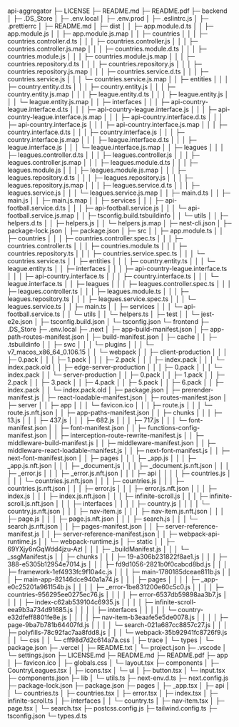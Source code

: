 

```
```
api-aggregator
├─ LICENSE
├─ README.md
├─ README.pdf
├─ backend
│  ├─ .DS_Store
│  ├─ .env.local
│  ├─ .env.prod
│  ├─ .eslintrc.js
│  ├─ .prettierrc
│  ├─ README.md
│  ├─ dist
│  │  ├─ app.module.d.ts
│  │  ├─ app.module.js
│  │  ├─ app.module.js.map
│  │  ├─ countries
│  │  │  ├─ countries.controller.d.ts
│  │  │  ├─ countries.controller.js
│  │  │  ├─ countries.controller.js.map
│  │  │  ├─ countries.module.d.ts
│  │  │  ├─ countries.module.js
│  │  │  ├─ countries.module.js.map
│  │  │  ├─ countries.repository.d.ts
│  │  │  ├─ countries.repository.js
│  │  │  ├─ countries.repository.js.map
│  │  │  ├─ countries.service.d.ts
│  │  │  ├─ countries.service.js
│  │  │  └─ countries.service.js.map
│  │  ├─ entities
│  │  │  ├─ country.entity.d.ts
│  │  │  ├─ country.entity.js
│  │  │  ├─ country.entity.js.map
│  │  │  ├─ league.entity.d.ts
│  │  │  ├─ league.entity.js
│  │  │  └─ league.entity.js.map
│  │  ├─ interfaces
│  │  │  ├─ api-country-league.interface.d.ts
│  │  │  ├─ api-country-league.interface.js
│  │  │  ├─ api-country-league.interface.js.map
│  │  │  ├─ api-country.interface.d.ts
│  │  │  ├─ api-country.interface.js
│  │  │  ├─ api-country.interface.js.map
│  │  │  ├─ country.interface.d.ts
│  │  │  ├─ country.interface.js
│  │  │  ├─ country.interface.js.map
│  │  │  ├─ league.interface.d.ts
│  │  │  ├─ league.interface.js
│  │  │  └─ league.interface.js.map
│  │  ├─ leagues
│  │  │  ├─ leagues.controller.d.ts
│  │  │  ├─ leagues.controller.js
│  │  │  ├─ leagues.controller.js.map
│  │  │  ├─ leagues.module.d.ts
│  │  │  ├─ leagues.module.js
│  │  │  ├─ leagues.module.js.map
│  │  │  ├─ leagues.repository.d.ts
│  │  │  ├─ leagues.repository.js
│  │  │  ├─ leagues.repository.js.map
│  │  │  ├─ leagues.service.d.ts
│  │  │  ├─ leagues.service.js
│  │  │  └─ leagues.service.js.map
│  │  ├─ main.d.ts
│  │  ├─ main.js
│  │  ├─ main.js.map
│  │  ├─ services
│  │  │  ├─ api-football.service.d.ts
│  │  │  ├─ api-football.service.js
│  │  │  └─ api-football.service.js.map
│  │  ├─ tsconfig.build.tsbuildinfo
│  │  └─ utils
│  │     ├─ helpers.d.ts
│  │     ├─ helpers.js
│  │     └─ helpers.js.map
│  ├─ nest-cli.json
│  ├─ package-lock.json
│  ├─ package.json
│  ├─ src
│  │  ├─ app.module.ts
│  │  ├─ countries
│  │  │  ├─ countries.controller.spec.ts
│  │  │  ├─ countries.controller.ts
│  │  │  ├─ countries.module.ts
│  │  │  ├─ countries.repository.ts
│  │  │  ├─ countries.service.spec.ts
│  │  │  └─ countries.service.ts
│  │  ├─ entities
│  │  │  ├─ country.entity.ts
│  │  │  └─ league.entity.ts
│  │  ├─ interfaces
│  │  │  ├─ api-country-league.interface.ts
│  │  │  ├─ api-country.interface.ts
│  │  │  ├─ country.interface.ts
│  │  │  └─ league.interface.ts
│  │  ├─ leagues
│  │  │  ├─ leagues.controller.spec.ts
│  │  │  ├─ leagues.controller.ts
│  │  │  ├─ leagues.module.ts
│  │  │  ├─ leagues.repository.ts
│  │  │  ├─ leagues.service.spec.ts
│  │  │  └─ leagues.service.ts
│  │  ├─ main.ts
│  │  ├─ services
│  │  │  └─ api-football.service.ts
│  │  └─ utils
│  │     └─ helpers.ts
│  ├─ test
│  │  └─ jest-e2e.json
│  ├─ tsconfig.build.json
│  └─ tsconfig.json
└─ frontend
   ├─ .DS_Store
   ├─ .env.local
   ├─ .next
   │  ├─ app-build-manifest.json
   │  ├─ app-path-routes-manifest.json
   │  ├─ build-manifest.json
   │  ├─ cache
   │  │  ├─ .tsbuildinfo
   │  │  ├─ swc
   │  │  │  └─ plugins
   │  │  │     └─ v7_macos_x86_64_0.106.15
   │  │  └─ webpack
   │  │     ├─ client-production
   │  │     │  ├─ 0.pack
   │  │     │  ├─ 1.pack
   │  │     │  ├─ 2.pack
   │  │     │  ├─ index.pack
   │  │     │  └─ index.pack.old
   │  │     ├─ edge-server-production
   │  │     │  ├─ 0.pack
   │  │     │  └─ index.pack
   │  │     └─ server-production
   │  │        ├─ 0.pack
   │  │        ├─ 1.pack
   │  │        ├─ 2.pack
   │  │        ├─ 3.pack
   │  │        ├─ 4.pack
   │  │        ├─ 5.pack
   │  │        ├─ 6.pack
   │  │        ├─ index.pack
   │  │        └─ index.pack.old
   │  ├─ package.json
   │  ├─ prerender-manifest.js
   │  ├─ react-loadable-manifest.json
   │  ├─ routes-manifest.json
   │  ├─ server
   │  │  ├─ app
   │  │  │  └─ favicon.ico
   │  │  │     ├─ route.js
   │  │  │     └─ route.js.nft.json
   │  │  ├─ app-paths-manifest.json
   │  │  ├─ chunks
   │  │  │  ├─ 13.js
   │  │  │  ├─ 437.js
   │  │  │  ├─ 682.js
   │  │  │  ├─ 717.js
   │  │  │  └─ font-manifest.json
   │  │  ├─ font-manifest.json
   │  │  ├─ functions-config-manifest.json
   │  │  ├─ interception-route-rewrite-manifest.js
   │  │  ├─ middleware-build-manifest.js
   │  │  ├─ middleware-manifest.json
   │  │  ├─ middleware-react-loadable-manifest.js
   │  │  ├─ next-font-manifest.js
   │  │  ├─ next-font-manifest.json
   │  │  ├─ pages
   │  │  │  ├─ _app.js
   │  │  │  ├─ _app.js.nft.json
   │  │  │  ├─ _document.js
   │  │  │  ├─ _document.js.nft.json
   │  │  │  ├─ _error.js
   │  │  │  ├─ _error.js.nft.json
   │  │  │  ├─ api
   │  │  │  │  ├─ countries.js
   │  │  │  │  └─ countries.js.nft.json
   │  │  │  ├─ countries.js
   │  │  │  ├─ countries.js.nft.json
   │  │  │  ├─ error.js
   │  │  │  ├─ error.js.nft.json
   │  │  │  ├─ index.js
   │  │  │  ├─ index.js.nft.json
   │  │  │  ├─ infinite-scroll.js
   │  │  │  ├─ infinite-scroll.js.nft.json
   │  │  │  ├─ interfaces
   │  │  │  │  ├─ country.js
   │  │  │  │  └─ country.js.nft.json
   │  │  │  ├─ nav-item.js
   │  │  │  ├─ nav-item.js.nft.json
   │  │  │  ├─ page.js
   │  │  │  ├─ page.js.nft.json
   │  │  │  ├─ search.js
   │  │  │  └─ search.js.nft.json
   │  │  ├─ pages-manifest.json
   │  │  ├─ server-reference-manifest.js
   │  │  ├─ server-reference-manifest.json
   │  │  ├─ webpack-api-runtime.js
   │  │  └─ webpack-runtime.js
   │  ├─ static
   │  │  ├─ 69YXjy6nGqWdd4jzu-Azl
   │  │  │  ├─ _buildManifest.js
   │  │  │  └─ _ssgManifest.js
   │  │  ├─ chunks
   │  │  │  ├─ 19-a306b231822f8ae1.js
   │  │  │  ├─ 388-e5305b12954e7014.js
   │  │  │  ├─ fd9d1056-2821b0f0cabcd8bd.js
   │  │  │  ├─ framework-1ef4933fc9f10a4c.js
   │  │  │  ├─ main-1780185dceae811b.js
   │  │  │  ├─ main-app-82146dce940a1a74.js
   │  │  │  ├─ pages
   │  │  │  │  ├─ _app-e0c25201a961154b.js
   │  │  │  │  ├─ _error-1be831200e60c5c0.js
   │  │  │  │  ├─ countries-956295ee0275ec76.js
   │  │  │  │  ├─ error-6537db59898aa3b7.js
   │  │  │  │  ├─ index-c62ab539104c6935.js
   │  │  │  │  ├─ infinite-scroll-eea9b3a734d91685.js
   │  │  │  │  ├─ interfaces
   │  │  │  │  │  └─ country-e32dfeff8801fe8e.js
   │  │  │  │  ├─ nav-item-b3eaafe5e5de0078.js
   │  │  │  │  ├─ page-9ba7b781b64407fd.js
   │  │  │  │  └─ search-021a687cc8857c27.js
   │  │  │  ├─ polyfills-78c92fac7aa8fdd8.js
   │  │  │  └─ webpack-35b92941fc8726f9.js
   │  │  └─ css
   │  │     └─ cff98d7d2c614a7a.css
   │  ├─ trace
   │  └─ types
   │     └─ package.json
   ├─ .vercel
   │  ├─ README.txt
   │  └─ project.json
   ├─ .vscode
   │  └─ settings.json
   ├─ LICENSE.md
   ├─ README.md
   ├─ README.pdf
   ├─ app
   │  ├─ favicon.ico
   │  ├─ globals.css
   │  └─ layout.tsx
   ├─ components
   │  ├─ CountryLeagues.tsx
   │  ├─ icons.tsx
   │  └─ ui
   │     ├─ button.tsx
   │     └─ input.tsx
   ├─ components.json
   ├─ lib
   │  └─ utils.ts
   ├─ next-env.d.ts
   ├─ next.config.js
   ├─ package-lock.json
   ├─ package.json
   ├─ pages
   │  ├─ _app.tsx
   │  ├─ api
   │  │  └─ countries.ts
   │  ├─ countries.tsx
   │  ├─ error.tsx
   │  ├─ index.tsx
   │  ├─ infinite-scroll.ts
   │  ├─ interfaces
   │  │  └─ country.ts
   │  ├─ nav-item.tsx
   │  ├─ page.tsx
   │  └─ search.tsx
   ├─ postcss.config.js
   ├─ tailwind.config.ts
   ├─ tsconfig.json
   └─ types.d.ts

```